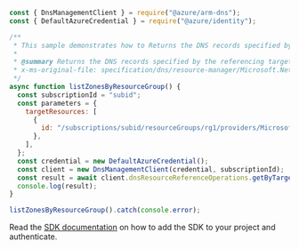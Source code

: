 ```javascript
const { DnsManagementClient } = require("@azure/arm-dns");
const { DefaultAzureCredential } = require("@azure/identity");

/**
 * This sample demonstrates how to Returns the DNS records specified by the referencing targetResourceIds.
 *
 * @summary Returns the DNS records specified by the referencing targetResourceIds.
 * x-ms-original-file: specification/dns/resource-manager/Microsoft.Network/stable/2018-05-01/examples/GetDnsResourceReference.json
 */
async function listZonesByResourceGroup() {
  const subscriptionId = "subid";
  const parameters = {
    targetResources: [
      {
        id: "/subscriptions/subid/resourceGroups/rg1/providers/Microsoft.Network/trafficManagerProfiles/testpp2",
      },
    ],
  };
  const credential = new DefaultAzureCredential();
  const client = new DnsManagementClient(credential, subscriptionId);
  const result = await client.dnsResourceReferenceOperations.getByTargetResources(parameters);
  console.log(result);
}

listZonesByResourceGroup().catch(console.error);
```

Read the [SDK documentation](https://github.com/Azure/azure-sdk-for-js/blob/%40azure%2Farm-dns_5.0.1/sdk/dns/arm-dns/README.md) on how to add the SDK to your project and authenticate.
